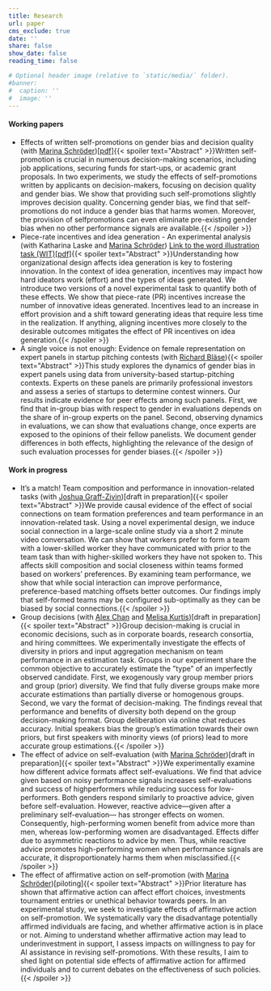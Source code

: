 ```yaml
---
title: Research
url: paper
cms_exclude: true
date: ''
share: false
show_date: false
reading_time: false

# Optional header image (relative to `static/media/` folder).
#banner:
#  caption: ''
#  image: ''
---
```


#### Working papers
- Effects of written self-promotions on gender bias and decision quality (with [Marina Schröder](https://www.inec.uni-hannover.de/de/schroeder))[[pdf]](/uploads/SelfPromotion_RoemerSchroederNov2024.pdf){{< spoiler text="Abstract" >}}Written self-promotion is crucial in numerous decision-making scenarios, including job applications,
securing funds for start-ups, or academic grant proposals. In two experiments, we study the effects
of self-promotions written by applicants on decision-makers, focusing on decision quality and gender bias. We
show that providing such self-promotions slightly improves decision quality. Concerning gender bias, we
find that self-promotions do not induce a gender bias that harms women. Moreover, the provision of selfpromotions
can even eliminate pre-existing gender bias when no other performance signals are available.{{< /spoiler >}}
- Piece-rate incentives and idea generation - An experimental analysis (with Katharina Laske and [Marina Schröder](https://www.inec.uni-hannover.de/de/schroeder)) 
[Link to the word illustration task (WIT)](/wit/)[[pdf]](/uploads/IncentivesForIdeas_LaskeRoemerSchroeder.pdf){{< spoiler text="Abstract" >}}Understanding how organizational design affects idea generation is key to fostering innovation.
In the context of idea generation, incentives may impact how hard ideators work (effort) and the types
of ideas generated. We introduce two versions of a novel experimental task to quantify both of these
effects. We show that piece-rate (PR) incentives increase the number of innovative ideas generated.
Incentives lead to an increase in effort provision and a shift toward generating ideas that require less
time in the realization. If anything, aligning incentives more closely to the desirable outcomes mitigates
the effect of PR incentives on idea generation.{{< /spoiler >}}
- A single voice is not enough: Evidence on female representation on expert panels in startup pitching contests (with [Richard Bläse](https://www.zhaw.ch/de/ueber-uns/person/blah/)){{< spoiler text="Abstract" >}}This study explores the dynamics of gender bias in expert panels using data from university-based
startup-pitching contexts. Experts on these panels are primarily professional investors and assess
a series of startups to determine contest winners. Our results indicate evidence for peer effects among
such panels. First, we find that in-group bias with respect to gender in evaluations depends on the
share of in-group experts on the panel. Second, observing dynamics in evaluations, we can show that
evaluations change, once experts are exposed to the opinions of their fellow panelists. We document
gender differences in both effects, highlighting the relevance of the design of such evaluation processes
for gender biases.{{< /spoiler >}}

#### Work in progress
- It’s a match! Team composition and performance in innovation-related tasks (with [Joshua Graff-Zivin](https://www.joshgraffzivin.com/about))[draft in preparation]{{< spoiler text="Abstract" >}}We provide causal evidence of the effect of social connections on team formation preferences
and team performance in an innovation-related task. Using a novel experimental design, we induce social
connection in a large-scale online study via a short 2 minute video conversation. We can show that
workers prefer to form a team with a lower-skilled worker they have communicated with prior to the team
task than with higher-skilled workers they have not spoken to. This affects skill composition and social
closeness within teams formed based on workers’ preferences. By examining team performance, we
show that while social interaction can improve performance, preference-based matching offsets better
outcomes. Our findings imply that self-formed teams may be configured sub-optimally as they can be
biased by social connections.{{< /spoiler >}}
- Group decisions (with [Alex Chan](https://www.alexchan.net/) and [Melisa Kurtis](https://ockenfels.uni-koeln.de/de/profil/melisa-kurtis))[draft in preparation]{{< spoiler text="Abstract" >}}Group decision-making is crucial in economic decisions, such as in corporate boards, research
consortia, and hiring committees. We experimentally investigate the effects of diversity in priors and input
aggregation mechanism on team performance in an estimation task. Groups in our experiment share
the common objective to accurately estimate the ”type” of an imperfectly observed candidate. First, we
exogenously vary group member priors and group (prior) diversity. We find that fully diverse groups
make more accurate estimations than partially diverse or homogenous groups. Second, we vary the format
of decision-making. The findings reveal that performance and benefits of diversity both depend on
the group decision-making format. Group deliberation via online chat reduces accuracy. Initial speakers
bias the group’s estimation towards their own priors, but first speakers with minority views (of priors) lead
to more accurate group estimations.{{< /spoiler >}}
- The effect of advice on self-evaluation (with [Marina Schröder](https://www.inec.uni-hannover.de/de/schroeder))[draft in preparation]{{< spoiler text="Abstract" >}}We experimentally examine how different advice formats affect self-evaluations. We find
that advice given based on noisy performance signals increases self-evaluations and success of highperformers
while reducing success for low-performers. Both genders respond similarly to proactive advice,
given before self-evaluation. However, reactive advice—given after a preliminary self-evaluation—
has stronger effects on women. Consequently, high-performing women benefit from advice more than
men, whereas low-performing women are disadvantaged. Effects differ due to asymmetric reactions to
advice by men. Thus, while reactive advice promotes high-performing women when performance signals
are accurate, it disproportionately harms them when misclassified.{{< /spoiler >}}
- The effect of affirmative action on self-promotion (with [Marina Schröder](https://www.inec.uni-hannover.de/de/schroeder))[piloting]{{< spoiler text="Abstract" >}}Prior literature has shown that affirmative action can affect effort choices, investments tournament
entries or unethical behavior towards peers. In an experimental study, we seek to investigate
effects of affirmative action on self-promotion. We systematically vary the disadvantage potentially affirmed
individuals are facing, and whether affirmative action is in place or not. Aiming to understand
whether affirmative action may lead to underinvestment in support, I assess impacts on willingness to
pay for AI assistance in revising self-promotions. With these results, I aim to shed light on potential side
effects of affirmative action for affirmed individuals and to current debates on the effectiveness of such
policies.{{< /spoiler >}}